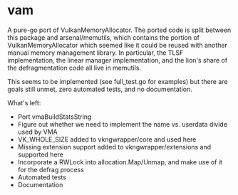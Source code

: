 # vam

A pure-go port of VulkanMemoryAllocator. The ported code is split between this package and arsenal/memutils,
 which contains the portion of VulkanMemoryAllocator which seemed like it could be reused with another
 manual memory management library. In particular, the TLSF implementation, the linear manager implementation,
 and the lion's share of the defragmentation code all live in memutils.

This seems to be implemented (see full_test.go for examples) but there are goals still unmet, zero
 automated tests, and no documentation.

What's left:

* Port vmaBuildStatsString
* Figure out whether we need to implement the name vs. userdata divide used by VMA
* VK_WHOLE_SIZE added to vkngwrapper/core and used here
* Missing extension support added to vkngwrapper/extensions and supported here
* Incorporate a RWLock into allocation.Map/Unmap, and make use of it for the defrag process
* Automated tests
* Documentation